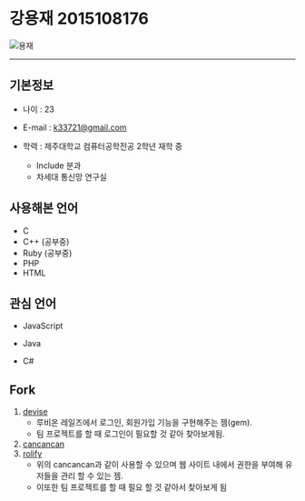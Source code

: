 # 강용재 2015108176

![용재](https://lh3.googleusercontent.com/9EY0Kh492TfEqGinbJ0qA3rz30tpHqruxWesQCU2sFVjP5v-sPeLTM0LOQd8dfoIlndi5KUNm6r4EaIGuws4pS3_FHzjZSAjLulcXw5L27FOCozzigQIc3BaJGmBy8vu33bwGVCdutuahff612nhdmPhILFIjB4sxqBiMmgBcBb8_AhuOtqGXAqIu1fYuQobRHY5ZLwKmorVNwL07SwL5Qtgyb-oS5bpCp8WzfKD-2yaM7wwwH4pwzCv3HGXtroaREjyMuPCbO8BXLnqoMcrjtgZJ5PKKzw3ZmPv970VRJ6ReWhd8KRRwbxd7r7CfCu6aD7lWub0MQo2x5iClMR3Yca5skiGh8BzsgQN39Qq-zLD1GRMh3eCZP-q6IzOlQUHyrPHSGp0kTIPawjsI72l1CzO3kIdWdirYkiBPlxwGtlJvnFiC4KWHOv1KNCoDN-TRQQr2o1Vk3e_wdwNgh9EDLTtmc4jo1onV7iQZG6qGNC6qHZ3W5C43fY05q-eT6jjHihduHGrhYErjaRRe6-gBPwFKiuEoJitmy7714q-roH1sD2uSRocVrl5QcHalB2gPmumY-R3W3TUUy65yBEu-eBw5Qf_DN8ue0F-fATobPMHH39ijRbwfWaGDf4buW4PGqzKhqH9wzj8bRBIEGczFxr9fFfa-rvvYq4DFjduI6EUaYYXicDuoen3kA=w1542-h868-no)

---

## 기본정보

- 나이 : 23

- E-mail : k33721@gmail.com

- 학력 : 제주대학교 컴퓨터공학전공 2학년 재학 중
  - Include 분과
  - 차세대 통신망 연구실

## 사용해본 언어

- C
- C++ (공부중)
- Ruby (공부중)
- PHP
- HTML

## 관심 언어

- JavaScript

- Java
- C#

## Fork

1. [devise](https://github.com/plataformatec/devise) 
   - 루비온 레일즈에서 로그인, 회원가입 기능을 구현해주는 젬(gem).
   - 팀 프로젝트를 할 때 로그인이 필요할 것 같아 찾아보게됨.
2. [cancancan](https://github.com/CanCanCommunity/cancancan)
3. [rolify](https://github.com/RolifyCommunity/rolify)
   - 위의 cancancan과 같이 사용할 수 있으며 웹 사이트 내에서 권한을 부여해 유저들을 관리 할 수 있는 젬.
   - 이또한 팀 프로젝트를 할 때 필요 할 것 같아서 찾아보게 됨